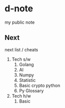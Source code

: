 # d-note

my public note



## Next

next list / cheats

1. Tech s/w
   1. Golang
   2. AI
   3. Numpy
   4. Statistic
   5. Basic crypto python
   6. Py Glossary
2. Tech h/w
   1. Basic

